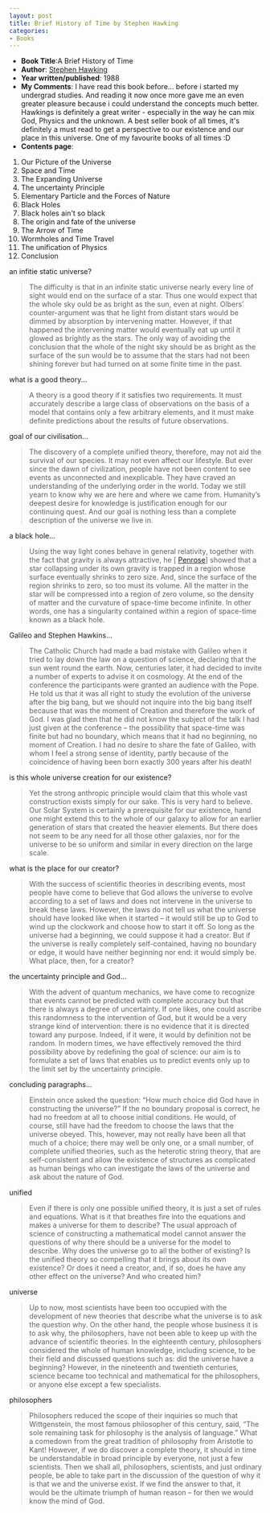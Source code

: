 ```yaml
---
layout: post
title: Brief History of Time by Stephen Hawking
categories:
- Books
---
```



- **Book Title**:A Brief History of Time
- **Author**: [Stephen Hawking ](http://en.wikipedia.org/wiki/Stephen_Hawking)
- **Year written/published**: 1988
- **My Comments**: I have read this book before... before i started my undergrad studies. And reading it now once more gave me an even greater pleasure because i could understand the concepts much better. Hawkings is definitely a great writer - especially in the way he can mix God, Physics and the unknown. A best seller book of all times, it's definitely a must read to get a perspective to our existence and our place in this universe. One of my favourite books of all times :D
- **Contents page**:

1. Our Picture of the Universe
2. Space and Time
3. The Expanding Universe
4. The uncertainty Principle
5. Elementary Particle and the Forces of Nature
6. Black Holes
7. Black holes ain't so black
8. The origin and fate of the universe
9. The Arrow of Time
10. Wormholes and Time Travel
11. The unification of Physics
12. Conclusion

an infitie static universe?

> The difficulty is that in an infinite static universe nearly every line of sight would end on the surface of a star. Thus one would expect that the whole sky ould be as bright as the sun, even at night. Olbers’ counter-argument was that he light from distant stars would be dimmed by absorption by intervening matter. However, if that happened the intervening matter would eventually eat up until it glowed as brightly as the stars. The only way of avoiding the conclusion that the whole of the night sky should be as bright as the surface of the sun would be to assume that the stars had not been shining forever but had turned on at some finite time in the past.

what is a good theory...

> A theory is a good theory if it satisfies two requirements. It must accurately describe a large class of observations on the basis of a model that contains only a few arbitrary elements, and it must make definite predictions about the results of future observations.

goal of our civilisation...

> The discovery of a complete unified theory, therefore, may not aid the survival of our species. It may not even affect our lifestyle. But ever since the dawn of civilization, people have not been content to see events as unconnected and inexplicable. They have craved an understanding of the underlying order in the world. Today we still yearn to know why we are here and where we came from. Humanity’s deepest desire for knowledge is justification enough for our continuing quest. And our goal is nothing less than a complete description of the universe we live in.

a black hole...

> Using the way light cones behave in general relativity, together with the fact that gravity is always attractive, he [ [Penrose](http://en.wikipedia.org/wiki/Roger_Penrose)] showed that a star collapsing under its own gravity is trapped in a region whose surface eventually shrinks to zero size. And, since the surface of the region shrinks to zero, so too must its volume. All the matter in the star will be compressed into a region of zero volume, so the density of matter and the curvature of space-time become infinite. In other words, one has a singularity contained within a region of space-time known as a black hole.

Galileo and Stephen Hawkins...

> The Catholic Church had made a bad mistake with Galileo when it tried to lay down the law on a question of science, declaring that the sun went round the earth. Now, centuries later, it had decided to invite a number of experts to advise it on cosmology. At the end of the conference the participants were granted an audience with the Pope. He told us that it was all right to study the evolution of the universe after the big bang, but we should not inquire into the big bang itself because that was the moment of Creation and therefore the work of God. I was glad then that he did not know the subject of the talk I had just given at the conference – the possibility that space-time was finite but had no boundary, which means that it had no beginning, no moment of Creation. I had no desire to share the fate of Galileo, with whom I feel a strong sense of identity, partly because of the coincidence of having been born exactly 300 years after his death!

is this whole universe creation for our existence?

> Yet the strong anthropic principle would claim that this whole vast construction exists simply for our sake. This is very hard to believe. Our Solar System is certainly a prerequisite for our existence, hand one might extend this to the whole of our galaxy to allow for an earlier generation of stars that created the heavier elements. But there does not seem to be any need for all those other galaxies, nor for the universe to be so uniform and similar in every direction on the large scale.

what is the place for our creator?

> With the success of scientific theories in describing events, most people have come to believe that God allows the universe to evolve according to a set of laws and does not intervene in the universe to break these laws. However, the laws do not tell us what the universe should have looked like when it started – it would still be up to God to wind up the clockwork and choose how to start it off. So long as the universe had a beginning, we could suppose it had a creator. But if the universe is really completely self-contained, having no boundary or edge, it would have neither beginning nor end: it would simply be. What place, then, for a creator?

the uncertainty principle and God...

> With the advent of quantum mechanics, we have come to recognize that events cannot be predicted with complete accuracy but that there is always a degree of uncertainty. If one likes, one could ascribe this randomness to the intervention of God, but it would be a very strange kind of intervention: there is no evidence that it is directed toward any purpose. Indeed, if it were, it would by definition not be random. In modern times, we have effectively removed the third possibility above by redefining the goal of science: our aim is to formulate a set of laws that enables us to predict events only up to the limit set by the uncertainty principle.

concluding paragraphs...

> Einstein once asked the question: “How much choice did God have in constructing the universe?” If the no boundary proposal is correct, he had no freedom at all to choose initial conditions. He would, of course, still have had the freedom to choose the laws that the universe obeyed. This, however, may not really have been all that much of a choice; there may well be only one, or a small number, of complete unified theories, such as the heterotic string theory, that are self-consistent and allow the existence of structures as complicated as human beings who can investigate the laws of the universe and ask about the nature of God.

unified

> Even if there is only one possible unified theory, it is just a set of rules and equations. What is it that breathes fire into the equations and makes a universe for them to describe? The usual approach of science of constructing a mathematical model cannot answer the questions of why there should be a universe for the model to describe. Why does the universe go to all the bother of existing? Is the unified theory so compelling that it brings about its own existence? Or does it need a creator, and, if so, does he have any other effect on the universe? And who created him?

universe

> Up to now, most scientists have been too occupied with the development of new theories that describe what the universe is to ask the question why. On the other hand, the people whose business it is to ask why, the philosophers, have not been able to keep up with the advance of scientific theories. In the eighteenth century, philosophers considered the whole of human knowledge, including science, to be their field and discussed questions such as: did the universe have a beginning? However, in the nineteenth and twentieth centuries, science became too technical and mathematical for the philosophers, or anyone else except a few specialists.

philosophers

> Philosophers reduced the scope of their inquiries so much that Wittgenstein, the most famous philosopher of this century, said, “The sole remaining task for philosophy is the analysis of language.” What a comedown from the great tradition of philosophy from Aristotle to Kant! However, if we do discover a complete theory, it should in time be understandable in broad principle by everyone, not just a few scientists. Then we shall all, philosophers, scientists, and just ordinary people, be able to take part in the discussion of the question of why it is that we and the universe exist. If we find the answer to that, it would be the ultimate triumph of human reason – for then we would know the mind of God.

